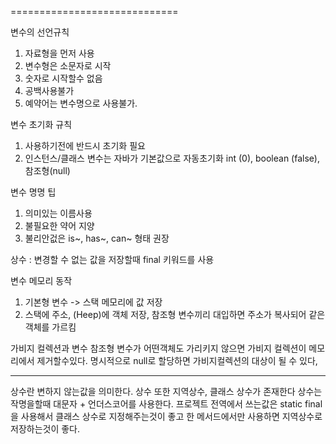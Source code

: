 
=============================


변수의 선언규칙
1. 자료형을 먼저 사용
2. 변수형은 소문자로 시작
3. 숫자로 시작할수 없음
4. 공백사용불가
5. 예약어는 변수명으로 사용불가.

변수 초기화 규칙
1. 사용하기전에 반드시 초기화 필요
2. 인스턴스/클래스 변수는 자바가 기본값으로 자동초기화 int (0), boolean (false), 참조형(null)

변수 명명 팁
1. 의미있는 이름사용
2. 불필요한 약어 지양
3. 불리안겂은 is~, has~, can~ 형태 권장

상수 : 변경할 수 없는 값을 저장할때 final 키워드를 사용

변수 메모리 동작
1. 기본형 변수 -> 스택 메모리에 값 저장
2. 스택에 주소, (Heep)에 객체 저장, 참조형 변수끼리 대입하면 주소가 복사되어 같은 객체를 가르킴

가비지 컬렉션과 변수
참조형 변수가 어떤객체도 가리키지 않으면 가비지 컬렉션이 메모리에서 제거할수있다. 
명시적으로 null로 할당하면 가비지컬렉션의 대상이 될 수 있다,

-------------------------------------------------------------------------------------

상수란 변하지 않는값을 의미한다.
상수 또한 지역상수, 클래스 상수가 존재한다
상수는 작명을할때 대문자 + 언더스코어를 사용한다.
프로젝트 전역에서 쓰는값은 static final을 사용해서 클래스 상수로 지정해주는것이 좋고
한 메서드에서만 사용하면 지역상수로 저장하는것이 좋다.

